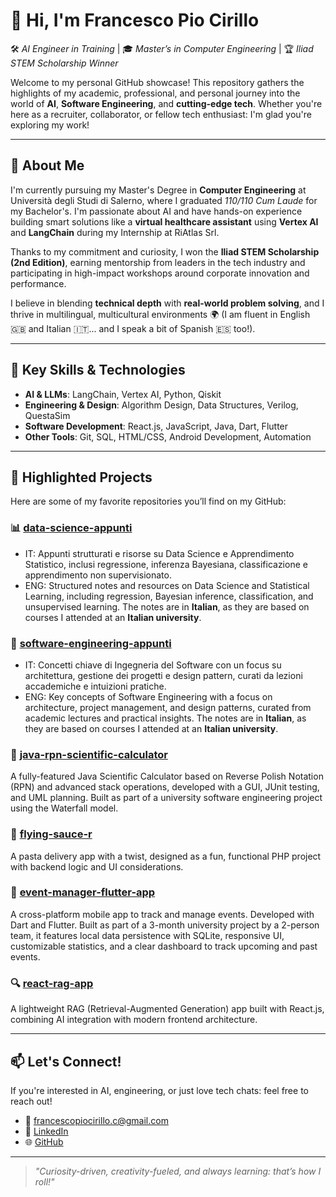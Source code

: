 <!--
**francescopiocirillo/francescopiocirillo** is a ✨ _special_ ✨ repository because its `README.md` (this file) appears on your GitHub profile.

Here are some ideas to get you started:

- 🔭 I’m currently working on ...
- 🌱 I’m currently learning ...
- 👯 I’m looking to collaborate on ...
- 🤔 I’m looking for help with ...
- 💬 Ask me about ...
- 📫 How to reach me: ...
- 😄 Pronouns: ...
- ⚡ Fun fact: ...
-->

# 👋 Hi, I'm Francesco Pio Cirillo

🛠️ *AI Engineer in Training* | 🎓 *Master’s in Computer Engineering* | 🏆 *Iliad STEM Scholarship Winner*

Welcome to my personal GitHub showcase! This repository gathers the highlights of my academic, professional, and personal journey into the world of **AI**, **Software Engineering**, and **cutting-edge tech**. Whether you're here as a recruiter, collaborator, or fellow tech enthusiast: I'm glad you're exploring my work!

---

## 🚀 About Me

I'm currently pursuing my Master's Degree in **Computer Engineering** at Università degli Studi di Salerno, where I graduated *110/110 Cum Laude* for my Bachelor's. I'm passionate about AI and have hands-on experience building smart solutions like a **virtual healthcare assistant** using **Vertex AI** and **LangChain** during my Internship at RiAtlas Srl.

Thanks to my commitment and curiosity, I won the **Iliad STEM Scholarship (2nd Edition)**, earning mentorship from leaders in the tech industry and participating in high-impact workshops around corporate innovation and performance.

I believe in blending **technical depth** with **real-world problem solving**, and I thrive in multilingual, multicultural environments 🌍 (I am fluent in English 🇬🇧 and Italian 🇮🇹... and I speak a bit of Spanish 🇪🇸 too!).

---

## 🧠 Key Skills & Technologies

- **AI & LLMs**: LangChain, Vertex AI, Python, Qiskit
- **Engineering & Design**: Algorithm Design, Data Structures, Verilog, QuestaSim
- **Software Development**: React.js, JavaScript, Java, Dart, Flutter
- **Other Tools**: Git, SQL, HTML/CSS, Android Development, Automation

---

## 📌 Highlighted Projects

Here are some of my favorite repositories you’ll find on my GitHub:

### 📊 [data-science-appunti](https://github.com/francescopiocirillo/data-science-appunti)

* IT: Appunti strutturati e risorse su Data Science e Apprendimento Statistico, inclusi regressione, inferenza Bayesiana, classificazione e apprendimento non supervisionato.
* ENG: Structured notes and resources on Data Science and Statistical Learning, including regression, Bayesian inference, classification, and unsupervised learning. The notes are in **Italian**, as they are based on courses I attended at an **Italian university**.

### 📝 [software-engineering-appunti](https://github.com/francescopiocirillo/software-engineering-appunti)

* IT: Concetti chiave di Ingegneria del Software con un focus su architettura, gestione dei progetti e design pattern, curati da lezioni accademiche e intuizioni pratiche.
* ENG: Key concepts of Software Engineering with a focus on architecture, project management, and design patterns, curated from academic lectures and practical insights. The notes are in **Italian**, as they are based on courses I attended at an **Italian university**.

### 🧮 [java-rpn-scientific-calculator](https://github.com/francescopiocirillo/java-rpn-scientific-calculator)
A fully-featured Java Scientific Calculator based on Reverse Polish Notation (RPN) and advanced stack operations, developed with a GUI, JUnit testing, and UML planning. Built as part of a university software engineering project using the Waterfall model.

### 🍝 [flying-sauce-r](https://github.com/francescopiocirillo/FlyingSauce-r-)
A pasta delivery app with a twist, designed as a fun, functional PHP project with backend logic and UI considerations.

### 📅 [event-manager-flutter-app](https://github.com/francescopiocirillo/EventManagerMobileApp)
A cross-platform mobile app to track and manage events. Developed with Dart and Flutter. Built as part of a 3-month university project by a 2-person team, it features local data persistence with SQLite, responsive UI, customizable statistics, and a clear dashboard to track upcoming and past events.

### 🔍 [react-rag-app](https://github.com/francescopiocirillo/react-rag-app)
A lightweight RAG (Retrieval-Augmented Generation) app built with React.js, combining AI integration with modern frontend architecture.

---

## 📫 Let's Connect!

If you're interested in AI, engineering, or just love tech chats: feel free to reach out!

- 📧 francescopiocirillo.c@gmail.com
- 💼 [LinkedIn](https://www.linkedin.com/in/francescopiocirillo/)
- 🌐 [GitHub](https://github.com/francescopiocirillo)

---

> *"Curiosity-driven, creativity-fueled, and always learning: that’s how I roll!"*


